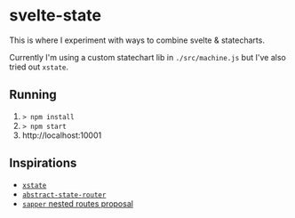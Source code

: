 # svelte-state

This is where I experiment with ways to combine svelte & statecharts.

Currently I'm using a custom statechart lib in `./src/machine.js` but I've also tried out `xstate`.

## Running

1. `> npm install`
2. `> npm start`
3. http://localhost:10001

## Inspirations

- [`xstate`](http://davidkpiano.github.io/xstate/docs/)
- [`abstract-state-router`](https://github.com/TehShrike/abstract-state-router)
- [`sapper` nested routes proposal](https://github.com/sveltejs/sapper/issues/262#issuecomment-401643076)
